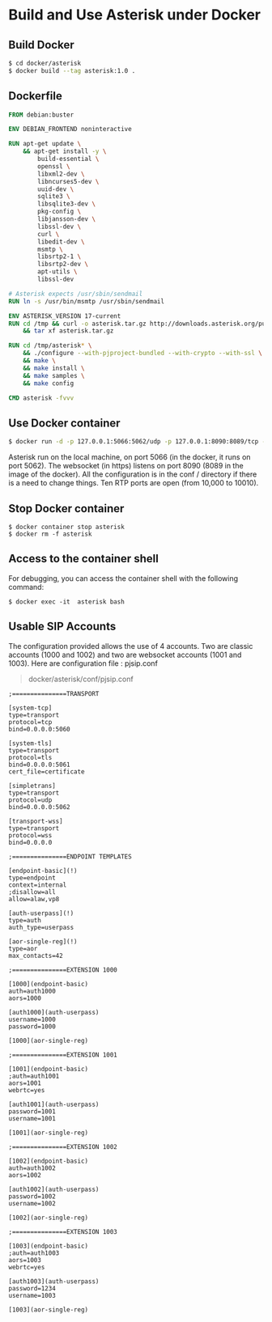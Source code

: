 # Build and Use Asterisk under Docker

## Build Docker
```bash
$ cd docker/asterisk
$ docker build --tag asterisk:1.0 .
```

## Dockerfile
```Dockerfile
FROM debian:buster

ENV DEBIAN_FRONTEND noninteractive

RUN apt-get update \
    && apt-get install -y \
        build-essential \
        openssl \
        libxml2-dev \
        libncurses5-dev \
        uuid-dev \
        sqlite3 \
        libsqlite3-dev \
        pkg-config \
        libjansson-dev \
        libssl-dev \
        curl \
        libedit-dev \
        msmtp \
        libsrtp2-1 \
        libsrtp2-dev \
        apt-utils \
        libssl-dev

# Asterisk expects /usr/sbin/sendmail
RUN ln -s /usr/bin/msmtp /usr/sbin/sendmail

ENV ASTERISK_VERSION 17-current
RUN cd /tmp && curl -o asterisk.tar.gz http://downloads.asterisk.org/pub/telephony/asterisk/asterisk-${ASTERISK_VERSION}.tar.gz \
    && tar xf asterisk.tar.gz

RUN cd /tmp/asterisk* \
    && ./configure --with-pjproject-bundled --with-crypto --with-ssl \
    && make \
    && make install \
    && make samples \
    && make config

CMD asterisk -fvvv
```
## Use Docker container
```bash
$ docker run -d -p 127.0.0.1:5066:5062/udp -p 127.0.0.1:8090:8089/tcp -p 127.0.0.1:10000-10010:10000-10010/udp  --name asterisk -v $(pwd)/conf:/etc/asterisk asterisk:1.0
```
  Asterisk run on the local machine, on port 5066 (in the docker, it runs on port 5062). The websocket (in https) listens on port 8090 (8089 in the image of the docker). All the configuration is in the conf / directory if there is a need to change things. Ten RTP ports are open (from 10,000 to 10010).

## Stop Docker container
```
$ docker container stop asterisk
$ docker rm -f asterisk
```

## Access to the container shell
For debugging, you can access the container shell with the following command:
```
$ docker exec -it  asterisk bash
```
## Usable SIP Accounts

The configuration provided allows the use of 4 accounts. Two are classic accounts (1000 and 1002) and two are websocket accounts (1001 and 1003).
Here are configuration file : pjsip.conf
> docker/asterisk/conf/pjsip.conf
```
;===============TRANSPORT

[system-tcp]
type=transport
protocol=tcp
bind=0.0.0.0:5060

[system-tls]
type=transport
protocol=tls
bind=0.0.0.0:5061
cert_file=certificate

[simpletrans]
type=transport
protocol=udp
bind=0.0.0.0:5062

[transport-wss]
type=transport
protocol=wss
bind=0.0.0.0

;===============ENDPOINT TEMPLATES

[endpoint-basic](!)
type=endpoint
context=internal
;disallow=all
allow=alaw,vp8

[auth-userpass](!)
type=auth
auth_type=userpass

[aor-single-reg](!)
type=aor
max_contacts=42

;===============EXTENSION 1000

[1000](endpoint-basic)
auth=auth1000
aors=1000

[auth1000](auth-userpass)
username=1000
password=1000

[1000](aor-single-reg)

;===============EXTENSION 1001

[1001](endpoint-basic)
;auth=auth1001
aors=1001
webrtc=yes

[auth1001](auth-userpass)
password=1001
username=1001

[1001](aor-single-reg)

;===============EXTENSION 1002

[1002](endpoint-basic)
auth=auth1002
aors=1002

[auth1002](auth-userpass)
password=1002
username=1002

[1002](aor-single-reg)

;===============EXTENSION 1003

[1003](endpoint-basic)
;auth=auth1003
aors=1003
webrtc=yes

[auth1003](auth-userpass)
password=1234
username=1003

[1003](aor-single-reg)
```
